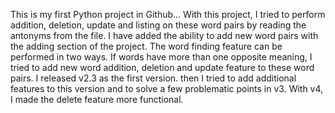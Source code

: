 This is my first Python project in Github... 
With this project, I tried to perform addition, deletion, update and listing on these word pairs by reading the antonyms from the file. I have added the ability to add new word pairs with the adding section of the project. The word finding feature can be performed in two ways. If words have more than one opposite meaning, I tried to add new word addition, deletion and update feature to these word pairs.
I released v2.3 as the first version. then I tried to add additional features to this version and to solve a few problematic points in v3. With v4, I made the delete feature more functional.
